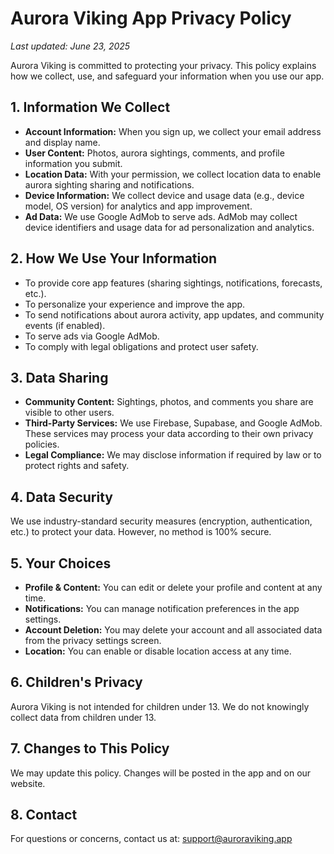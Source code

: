 # Aurora Viking App Privacy Policy

_Last updated: June 23, 2025_

Aurora Viking is committed to protecting your privacy. This policy explains how we collect, use, and safeguard your information when you use our app.

## 1. Information We Collect
- **Account Information:** When you sign up, we collect your email address and display name.
- **User Content:** Photos, aurora sightings, comments, and profile information you submit.
- **Location Data:** With your permission, we collect location data to enable aurora sighting sharing and notifications.
- **Device Information:** We collect device and usage data (e.g., device model, OS version) for analytics and app improvement.
- **Ad Data:** We use Google AdMob to serve ads. AdMob may collect device identifiers and usage data for ad personalization and analytics.

## 2. How We Use Your Information
- To provide core app features (sharing sightings, notifications, forecasts, etc.).
- To personalize your experience and improve the app.
- To send notifications about aurora activity, app updates, and community events (if enabled).
- To serve ads via Google AdMob.
- To comply with legal obligations and protect user safety.

## 3. Data Sharing
- **Community Content:** Sightings, photos, and comments you share are visible to other users.
- **Third-Party Services:** We use Firebase, Supabase, and Google AdMob. These services may process your data according to their own privacy policies.
- **Legal Compliance:** We may disclose information if required by law or to protect rights and safety.

## 4. Data Security
We use industry-standard security measures (encryption, authentication, etc.) to protect your data. However, no method is 100% secure.

## 5. Your Choices
- **Profile & Content:** You can edit or delete your profile and content at any time.
- **Notifications:** You can manage notification preferences in the app settings.
- **Account Deletion:** You may delete your account and all associated data from the privacy settings screen.
- **Location:** You can enable or disable location access at any time.

## 6. Children's Privacy
Aurora Viking is not intended for children under 13. We do not knowingly collect data from children under 13.

## 7. Changes to This Policy
We may update this policy. Changes will be posted in the app and on our website.

## 8. Contact
For questions or concerns, contact us at: support@auroraviking.app

